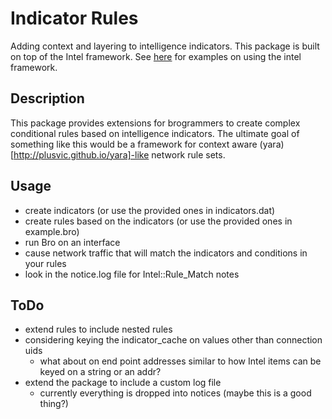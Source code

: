 Indicator Rules
===============
Adding context and layering to intelligence indicators. This package is built on top of the Intel framework. See [here](http://www.bro.org/bro-exchange-2013/exercises/intel.html) for examples on using the intel framework.

Description
-----------
This package provides extensions for brogrammers to create complex conditional rules based on intelligence indicators. The ultimate goal of something like this would be a framework for context aware (yara)[http://plusvic.github.io/yara]-like network rule sets.

Usage
-----
- create indicators (or use the provided ones in indicators.dat)
- create rules based on the indicators (or use the provided ones in example.bro)
- run Bro on an interface
- cause network traffic that will match the indicators and conditions in your rules
- look in the notice.log file for Intel::Rule_Match notes

ToDo
----
- extend rules to include nested rules
- considering keying the indicator_cache on values other than connection uids
	- what about on end point addresses similar to how Intel items can be keyed on a string or an addr?
- extend the package to include a custom log file
	- currently everything is dropped into notices (maybe this is a good thing?)

